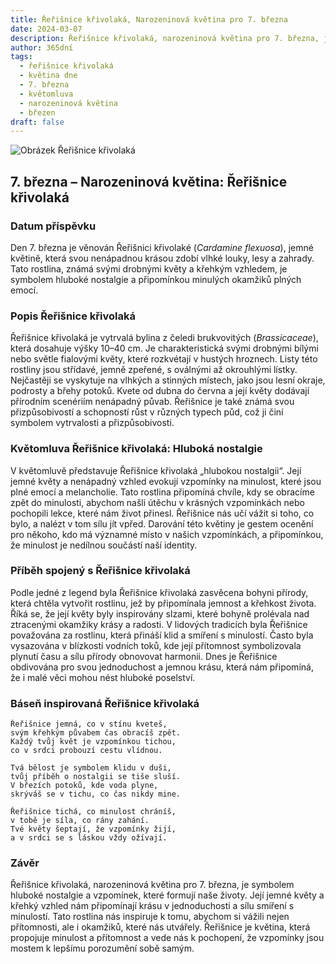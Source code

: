 ```yaml
---
title: Řeřišnice křivolaká, Narozeninová květina pro 7. března
date: 2024-03-07
description: Řeřišnice křivolaká, narozeninová květina pro 7. března, je symbolem Hluboká nostalgie. Objevte její jedinečný význam, fascinující příběhy a poezii, která oslavuje její krásu.
author: 365dní
tags:
  - řeřišnice křivolaká
  - květina dne
  - 7. března
  - květomluva
  - narozeninová květina
  - březen
draft: false
---
```


![Obrázek Řeřišnice křivolaká](https://cdn.pixabay.com/photo/2020/05/16/20/52/forest-cress-5179218_1280.jpg#center)


## 7. března – Narozeninová květina: Řeřišnice křivolaká

### Datum příspěvku

Den 7. března je věnován Řeřišnici křivolaké (_Cardamine flexuosa_), jemné květině, která svou nenápadnou krásou zdobí vlhké louky, lesy a zahrady. Tato rostlina, známá svými drobnými květy a křehkým vzhledem, je symbolem hluboké nostalgie a připomínkou minulých okamžiků plných emocí.

### Popis Řeřišnice křivolaká

Řeřišnice křivolaká je vytrvalá bylina z čeledi brukvovitých (_Brassicaceae_), která dosahuje výšky 10–40 cm. Je charakteristická svými drobnými bílými nebo světle fialovými květy, které rozkvétají v hustých hroznech. Listy této rostliny jsou střídavé, jemně zpeřené, s oválnými až okrouhlými lístky. Nejčastěji se vyskytuje na vlhkých a stinných místech, jako jsou lesní okraje, podrosty a břehy potoků. Kvete od dubna do června a její květy dodávají přírodním scenériím nenápadný půvab. Řeřišnice je také známá svou přizpůsobivostí a schopností růst v různých typech půd, což ji činí symbolem vytrvalosti a přizpůsobivosti.

### Květomluva Řeřišnice křivolaká: Hluboká nostalgie

V květomluvě představuje Řeřišnice křivolaká „hlubokou nostalgii“. Její jemné květy a nenápadný vzhled evokují vzpomínky na minulost, které jsou plné emocí a melancholie. Tato rostlina připomíná chvíle, kdy se obracíme zpět do minulosti, abychom našli útěchu v krásných vzpomínkách nebo pochopili lekce, které nám život přinesl. Řeřišnice nás učí vážit si toho, co bylo, a nalézt v tom sílu jít vpřed. Darování této květiny je gestem ocenění pro někoho, kdo má významné místo v našich vzpomínkách, a připomínkou, že minulost je nedílnou součástí naší identity.

### Příběh spojený s Řeřišnice křivolaká

Podle jedné z legend byla Řeřišnice křivolaká zasvěcena bohyni přírody, která chtěla vytvořit rostlinu, jež by připomínala jemnost a křehkost života. Říká se, že její květy byly inspirovány slzami, které bohyně prolévala nad ztracenými okamžiky krásy a radosti. V lidových tradicích byla Řeřišnice považována za rostlinu, která přináší klid a smíření s minulostí. Často byla vysazována v blízkosti vodních toků, kde její přítomnost symbolizovala plynutí času a sílu přírody obnovovat harmonii. Dnes je Řeřišnice obdivována pro svou jednoduchost a jemnou krásu, která nám připomíná, že i malé věci mohou nést hluboké poselství.

### Báseň inspirovaná Řeřišnice křivolaká

```
Řeřišnice jemná, co v stínu kveteš,  
svým křehkým půvabem čas obracíš zpět.  
Každý tvůj květ je vzpomínkou tichou,  
co v srdci probouzí cestu vlídnou.

Tvá bělost je symbolem klidu v duši,  
tvůj příběh o nostalgii se tiše sluší.  
V březích potoků, kde voda plyne,  
skrýváš se v tichu, co čas nikdy mine.

Řeřišnice tichá, co minulost chráníš,  
v tobě je síla, co rány zahání.  
Tvé květy šeptají, že vzpomínky žijí,  
a v srdci se s láskou vždy ožívají.
```

### Závěr

Řeřišnice křivolaká, narozeninová květina pro 7. března, je symbolem hluboké nostalgie a vzpomínek, které formují naše životy. Její jemné květy a křehký vzhled nám připomínají krásu v jednoduchosti a sílu smíření s minulostí. Tato rostlina nás inspiruje k tomu, abychom si vážili nejen přítomnosti, ale i okamžiků, které nás utvářely. Řeřišnice je květina, která propojuje minulost a přítomnost a vede nás k pochopení, že vzpomínky jsou mostem k lepšímu porozumění sobě samým.